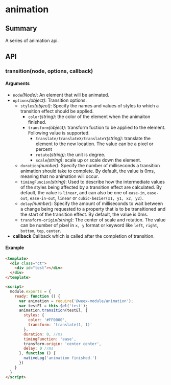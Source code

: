 # animation

## Summary

A series of animation api.

## API

### transition(node, options, callback)

#### Arguments

* `node`*(Node)*: An element that will be animated.
* `options`*(object)*: Transition options. 
  * `styles`*(object)*: Specify the names and values of styles to which a transition effect should be applied.
    * `color`*(string)*: the color of the element when the animaiton finished.
    * `transform`*(object)*: transform fuction to be applied to the element. Following value is supported.
      * `translate/translateX/translateY`*(string)*: translate the element to the new location. The value can be a pixel or percent
      * `rotate`*(string)*: the unit is degree.
      * `scale`*(string)*: scale up or scale down the element.
  * `duration`*(number)*: Specify the number of milliseconds a transition animation should take to complete. By default, the value is 0ms, meaning that no animation will occur.
  * `timingFuncion`*(string)*: Used to describe how the intermediate values of the styles being affected by a transition effect are calculated. By default, the value is `linear`, and can also be one of `ease-in`, `ease-out`, `ease-in-out`, `linear` or `cubic-bezier(x1, y1, x2, y2)`.
  * `delay`*(number)*: Specify the amount of milliseconds to wait between a change being requested to a property that is to be transitioned and the start of the transition effect. By default, the value is 0ms.
  * `transform-origin`*(string)*: The center of scale and rotation. The value can be number of pixel in `x, y` format or keyword like `left`, `right`, `bottom`, `top`, `center`.
* **callback** Callback which is called after the completion of transition.

#### Example

```html
<template>
  <div class="ct">
    <div id="test"></div>
  </div>
</template>

<script>
  module.exports = {
    ready: function () {
      var animation = require('@weex-module/animation');
      var testEl = this.$el('test');
      animation.transition(testEl, {
        styles: {
          color: '#FF0000',
          transform: 'translate(1, 1)'
        },
        duration: 0, //ms
        timingFunction: 'ease',
        transform-origin: 'center center',
        delay: 0 //ms
      }, function () {
        nativeLog('animation finished.')
      })
    }
  }
</script>
```

